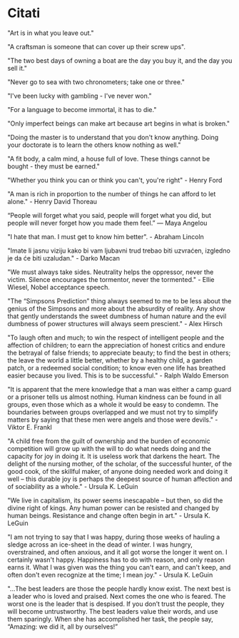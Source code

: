 # Citati

"Art is in what you leave out."

"A craftsman is someone that can cover up their screw ups".

"The two best days of owning a boat are the day you buy it, and the day you sell it."

"Never go to sea with two chronometers; take one or three."

"I've been lucky with gambling - I've never won."

"For a language to become immortal, it has to die."

"Only imperfect beings can make art because art begins in what is broken."

"Doing the master is to understand that you don't know anything. Doing your doctorate is to learn the others know nothing as well."

"A fit body, a calm mind, a house full of love. These things cannot be bought - they must be earned."

"Whether you think you can or think you can't, you're right" - Henry Ford

"A man is rich in proportion to the number of things he can afford to let alone." - Henry David Thoreau

“People will forget what you said, people will forget what you did, but people will never forget how you made them feel.” — Maya Angelou

"I hate that man. I must get to know him better". - Abraham Lincoln

"Imate li jasnu viziju kako bi vam ljubavni trud trebao biti uzvraćen, izgledno je da će biti uzaludan." - Darko Macan

"We must always take sides. Neutrality helps the oppressor, never the victim. Silence encourages the tormentor, never the tormented." - Ellie Wiesel, Nobel acceptance speech.

"The “Simpsons Prediction” thing always seemed to me to be less about the genius of the Simpsons and more about the absurdity of reality. Any show that gently understands the sweet dumbness of human nature and the evil dumbness of power structures will always seem prescient." - Alex Hirsch

"To laugh often and much; to win the respect of intelligent people and the affection of children; to earn the appreciation of honest critics and endure the betrayal of false friends; to appreciate beauty; to find the best in others; the leave the world a little better, whether by a healthy child, a garden patch, or a redeemed social condition; to know even one life has breathed easier because you lived. This is to be successful." - Ralph Waldo Emerson

"It is apparent that the mere knowledge that a man was either a camp guard or a prisoner tells us almost nothing. Human kindness can be found in all groups, even those which as a whole it would be easy to condemn. The boundaries between groups overlapped and we must not try to simplify matters by saying that these men were angels and those were devils." - Viktor E. Frankl

"A child free from the guilt of ownership and the burden of economic competition will grow up with the will to do what needs doing and the capacity for joy in doing it. It is useless work that darkens the heart. The delight of the nursing mother, of the scholar, of the successful hunter, of the good cook, of the skillful maker, of anyone doing needed work and doing it well – this durable joy is perhaps the deepest source of human affection and of sociability as a whole." - Ursula K. LeGuin

"We live in capitalism, its power seems inescapable – but then, so did the divine right of kings. Any human power can be resisted and changed by human beings. Resistance and change often begin in art." - Ursula K. LeGuin

"I am not trying to say that I was happy, during those weeks of hauling a sledge across an ice-sheet in the dead of winter. I was hungry, overstrained, and often anxious, and it all got worse the longer it went on. I certainly wasn't happy. Happiness has to do with reason, and only reason earns it. What I was given was the thing you can't earn, and can't keep, and often don't even recognize at the time; I mean joy." - Ursula K. LeGuin

"...The best leaders are those the people hardly know exist.
The next best is a leader who is loved and praised.
Next comes the one who is feared.
The worst one is the leader that is despised.
If you don’t trust the people,
they will become untrustworthy.
The best leaders value their words, and use them sparingly.
When she has accomplished her task,
the people say, “Amazing: we did it, all by ourselves!”
